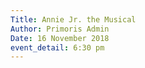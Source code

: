 ```yaml
---
Title: Annie Jr. the Musical
Author: Primoris Admin
Date: 16 November 2018
event_detail: 6:30 pm
---
```


